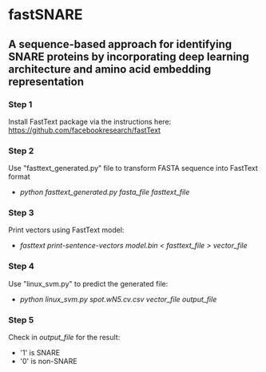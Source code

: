 # fastSNARE
## A sequence-based approach for identifying SNARE proteins by incorporating deep learning architecture and amino acid embedding representation

### Step 1
Install FastText package via the instructions here: https://github.com/facebookresearch/fastText

### Step 2
Use "fasttext_generated.py" file to transform FASTA sequence into FastText format
- *python fasttext_generated.py fasta_file fasttext_file*

### Step 3
Print vectors using FastText model:
- *fasttext print-sentence-vectors model.bin < fasttext_file > vector_file*

### Step 4
Use "linux_svm.py" to predict the generated file:
- *python linux_svm.py spot.wN5.cv.csv vector_file output_file*

### Step 5
Check in *output_file* for the result:
- '1' is SNARE
- '0' is non-SNARE
